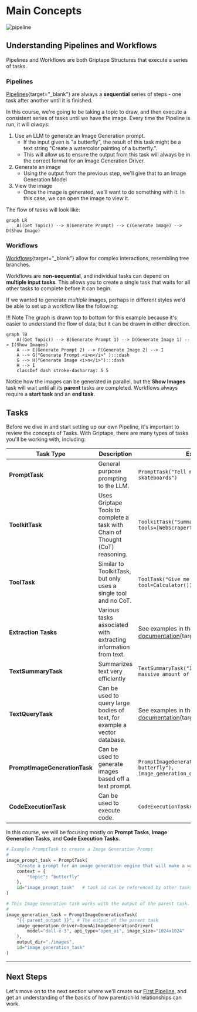 # Main Concepts

![pipeline](assets/img/pipeline.png)

## Understanding Pipelines and Workflows

Pipelines and Workflows are both Griptape Structures that execute a series of tasks. 

### Pipelines
[Pipelines](https://docs.griptape.ai/stable/griptape-framework/structures/pipelines/){target="_blank"} are always a **sequential** series of steps - one task after another until it is finished. 

In this course, we're going to be taking a topic to draw, and then execute a consistent series of tasks until we have the image. Every time the Pipeline is run, it will _always_:

1. Use an LLM to generate an Image Generation prompt.
    * If the input given is "a butterfly", the result of this task might be a text string "Create a watercolor painting of a butterfly.".
    * This will allow us to ensure the output from this task will always be in the correct format for an Image Generation Driver.
3. Generate an image
    * Using the output from the previous step, we'll give that to an Image Generation Model
4. View the image
    * Once the image is generated, we'll want to do something with it. In this case, we can open the image to view it.

The flow of tasks will look like:

``` mermaid
graph LR
    A((Get Topic)) --> B(Generate Prompt) --> C(Generate Image) --> D(Show Image)
```

### Workflows
[Workflows](https://docs.griptape.ai/stable/griptape-framework/structures/workflows/){target="_blank"} allow for complex interactions, resembling tree branches.

Workflows are **non-sequential**, and individual tasks can depend on **multiple input tasks**. This allows you to create a single task that waits for all other tasks to complete before it can begin.

If we wanted to generate _multiple_ images, perhaps in different styles we'd be able to set up a workflow like the following:

!!! Note
    The graph is drawn top to bottom for this example because it's easier to understand the flow of data, but it can be drawn in either direction.

``` mermaid
graph TB
    A((Get Topic)) --> B(Generate Prompt 1) --> D(Generate Image 1) --> I(Show Images)
    A --> E(Generate Prompt 2) --> F(Generate Image 2) --> I
    A --> G("Generate Prompt <i>n</i>" ):::dash
    G --> H("Generate Image <i>n</i>"):::dash 
    H --> I
    classDef dash stroke-dasharray: 5 5

```

Notice how the images can be generated in parallel, but the **Show Images** task will wait until all its **parent** tasks are completed. Workflows always require a **start task** and an **end task**.

## Tasks

Before we dive in and start setting up our own Pipeline, it's important to review the concepts of Tasks. With Griptape, there are many types of tasks you'll be working with, including:

| Task Type | Description | Example |
|-----------|-------------|---------|
| **PromptTask** | General purpose prompting to the LLM. | `PromptTask("Tell me a story about skateboards")` |
| **ToolkitTask** | Uses Griptape Tools to complete a task with Chain of Thought (CoT) reasoning. | `ToolkitTask("Summarize griptape.ai", tools=[WebScraperTool()])` |
| **ToolTask** | Similar to ToolkitTask, but only uses a single tool and no CoT. | `ToolTask("Give me the answer for 52-10", tool=Calculator())` |
| **Extraction Tasks** | Various tasks associated with extracting information from text. | See examples in the [documentation](https://griptape.readthedocs.io/griptape-framework/structures/tasks/#extraction-task){target="_blank"}. 
| **TextSummaryTask** | Summarizes text very efficiently | `TextSummaryTask("Imagine this is a massive amount of text.")` |
| **TextQueryTask** | Can be used to query large bodies of text, for example a vector database. | See examples in the [documentation](https://griptape.readthedocs.io/griptape-framework/structures/tasks/#text-query-task){target="_blank"} |
| **PromptImageGenerationTask** | Can be used to generate images based off a text prompt. | `PromptImageGenerationTask("watercolor butterfly"), image_generation_driver=image_driver`|
| **CodeExecutionTask** | Can be used to execute code. | `CodeExecutionTask(on_run=reverse_string)`|

In this course, we will be focusing mostly on **Prompt Tasks**, **Image Generation Tasks**, and **Code Execution Tasks**. 


```python
# Example PromptTask to create a Image Generation Prompt
#
image_prompt_task = PromptTask(
    "Create a prompt for an image generation engine that will make a watercolor painting of: {{ topic }}",
    context = {                        
        "topic": "butterfly" 
    },
    id="image_prompt_task"   # task id can be referenced by other tasks
)

# This Image Generation task works with the output of the parent task.
#
image_generation_task = PromptImageGenerationTask(
    "{{ parent_output }}", # The output of the parent task
    image_generation_driver=OpenAiImageGenerationDriver(
        model="dall-e-3", api_type="open_ai", image_size="1024x1024"
    ),
    output_dir="./images",
    id="image_generation_task"
)
```

---

## Next Steps
Let's move on to the next section where we'll create our [First Pipeline](03_first_pipeline.md), and get an understanding of the basics of how parent/child relationships can work.
